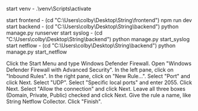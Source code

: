 start venv - .\venv\Scripts\activate

start frontend - (cd "C:\Users\colby\Desktop\String\frontend") npm run dev
start backend - (cd "C:\Users\colby\Desktop\String\backend") python manage.py runserver
start syslog - (cd "C:\Users\colby\Desktop\String\backend") python manage.py start_syslog
start netflow - (cd "C:\Users\colby\Desktop\String\backend") python manage.py start_netflow




Click the Start Menu and type Windows Defender Firewall.
Open "Windows Defender Firewall with Advanced Security".
In the left pane, click on "Inbound Rules".
In the right pane, click on "New Rule...".
Select "Port" and click Next.
Select "UDP".
Select "Specific local ports" and enter 2055. Click Next.
Select "Allow the connection" and click Next.
Leave all three boxes (Domain, Private, Public) checked and click Next.
Give the rule a name, like String Netflow Collector.
Click "Finish".